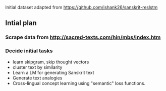 Initial dataset adapted from https://github.com/ishank26/sanskrit-reslstm

## Intial plan
### Scrape data from http://sacred-texts.com/hin/mbs/index.htm
### Decide initial tasks
- learn skipgram, skip thought vectors
- cluster text by similarity
- Learn a LM for generating Sanskrit text
- Generate text analogies
- Cross-lingual concept learning using "semantic" loss functions.
